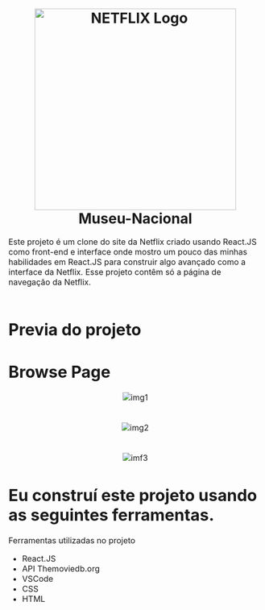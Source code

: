 <h1 align="center">
  <img title="Netflix" src="https://fhsknightlife.com/wp-content/uploads/2020/04/uVASXqvMzyUrAPfSn9pMtxOC7s89ulzdDKBdtqCP.png" alt="NETFLIX Logo" width="400" />
  <br>
  Museu-Nacional
</h1>

<p><font size="3">
  Este projeto é um clone do site da Netflix criado usando React.JS como front-end e interface onde mostro um pouco das minhas habilidades em React.JS para construir algo 
  avançado como a interface da Netflix. Esse projeto contêm só a página de navegação da Netflix.
  <br><br> 
</p>


 # Previa do projeto
 
 # Browse Page

<div align="center"><a name="menu"></a>

![img1](https://github.com/IagoCustodio/react-netflix/assets/74364305/a7fa8956-8c5d-4dc6-b0dc-d338777e411a)
<br><br><br>
![img2](https://github.com/IagoCustodio/react-netflix/assets/74364305/076f364a-88fe-473a-8e81-a298e9fb5adf)
<br><br><br>
![imf3](https://github.com/IagoCustodio/react-netflix/assets/74364305/5faa20ad-0b4c-458f-b70b-34d9d96294ef)

</div>


# Eu construí este projeto usando as seguintes ferramentas.

Ferramentas utilizadas no projeto

- React.JS
- API Themoviedb.org
- VSCode
- CSS
- HTML
